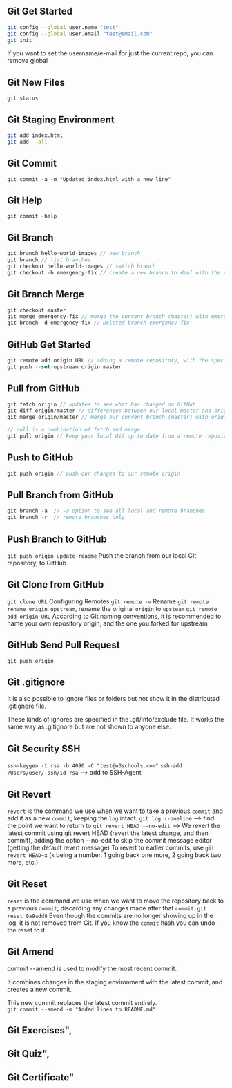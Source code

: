 ##   Git Get Started
```bash
git config --global user.name "test"
git config --global user.email "test@email.com"
git init 
```
If you want to set the username/e-mail for just the current repo, you can remove global
##   Git New Files
`git status`
##   Git Staging Environment
```bash
git add index.html
git add --all
```
##   Git Commit
`git commit -a -m "Updated index.html with a new line"`
##   Git Help
`git commit -help`
##   Git Branch
```js
git branch hello-world-images // new branch
git branch // list branches
git checkout hello-world-images // swtich branch
git checkout -b emergency-fix // create a new branch to deal with the emergency
```
##   Git Branch Merge
```js
git checkout master
git merge emergency-fix // merge the current branch (master) with emergency-fix 
git branch -d emergency-fix // Deleted branch emergency-fix
```
##   GitHub Get Started
```js
git remote add origin URL // adding a remote repository, with the specified URL, as an origin to your local Git repo
git push --set-upstream origin master
```
##   Pull from GitHub
```js
git fetch origin // updates to see what has changed on GitHub
git diff origin/master // differences between our local master and origin/master
git merge origin/master // merge our current branch (master) with origin/master

// pull is a combination of fetch and merge
git pull origin // keep your local Git up to date from a remote repository
```
##   Push to GitHub
```js
git push origin // push our changes to our remote origin
```
##   Pull Branch from GitHub
```js
git branch -a  // -a option to see all local and remote branches
git branch -r  // remote branches only
```
##   Push Branch to GitHub
`git push origin update-readme`
Push the branch from our local Git repository, to GitHub
##   Git Clone from GitHub
`git clone URL`
Configuring Remotes
`git remote -v`
Rename
`git remote rename origin upstream`, rename the original `origin` to `upsteam`
`git remote add origin URL`
According to Git naming conventions, it is recommended to name your own repository origin, and the one you forked for upstream
##   GitHub Send Pull Request
`git push origin`
##   Git .gitignore
It is also possible to ignore files or folders but not show it in the distributed .gitignore file.

These kinds of ignores are specified in the .git/info/exclude file. It works the same way as .gitignore but are not shown to anyone else.
##   Git Security SSH
`ssh-keygen -t rsa -b 4096 -C "test@w3schools.com"`
`ssh-add /Users/user/.ssh/id_rsa` --> add to SSH-Agent
##   Git Revert
`revert` is the command we use when we want to take a previous `commit` and add it as a new `commit`, keeping the `log` intact.
`git log --oneline` --> find the point we want to return to
`git revert HEAD --no-edit` --> We revert the latest commit using git revert HEAD (revert the latest change,  and then commit), adding the option --no-edit to skip the commit message editor (getting the default revert message)
To revert to earlier commits, use `git revert HEAD~x` (`x` being a number. 1 going back one more, 2 going back two more, etc.)
##   Git Reset
`reset` is the command we use when we want to move the repository back to a previous `commit`, discarding any changes made after that `commit`.
`git reset 9a9add8`
Even though the commits are no longer showing up in the log, it is not removed from Git. If you know the `commit` hash you can undo the reset to it.
##   Git Amend
commit --amend is used to modify the most recent commit.

It combines changes in the staging environment with the latest commit, and creates a new commit.

This new commit replaces the latest commit entirely.   
`git commit --amend -m "Added lines to README.md"`
##   Git Exercises",
##   Git Quiz",
##   Git Certificate"